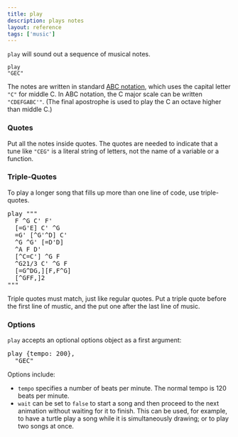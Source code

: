 ```yaml
---
title: play
description: plays notes
layout: reference
tags: ['music']
---
```


<code>play</code> will sound out a sequence of musical notes.

<code class="jumbo">play <span data-dfn="notes">"GEC"</span></code>

The notes are written in standard
<a target="_blank" href="http://www.lesession.co.uk/abc/abc_notation.htm">ABC notation</a>, which
uses the capital letter <code>"C"</code> for middle C.
In ABC notation, the C major scale can be written <code>"CDEFGABC'"</code>.
(The final apostrophe is used to play the C an octave higher than middle C.)

<h3>Quotes</h3>

Put all the notes inside quotes.  The quotes are needed
to indicate that a tune like <code>"CEG"</code> is a literal string of
letters, not the name of a variable or a function.

<h3>Triple-Quotes</h3>

To play a longer song that fills up more than one line of code, use
triple-quotes.

<pre class="jumbo">play <span data-dfnup="triple-quote">"""</span>
  F ^G C' F'
  [=G'E] C' ^G
  =G' [^G'^D] C'
  ^G ^G' [=D'D]
  ^A F D'
  [^C=C'] ^G F
  ^G21/3 C' ^G F
  [=G^DG,][F,F^G]
  [^GFF,]2
<span data-dfn="matching triple-quote">"""</span></pre>

Triple quotes must match, just like regular quotes.  Put a triple
quote before the first line of mustic, and the put one
after the last line of music.

<h3>Options</h3>

<code>play</code> accepts an optional options object as a first argument:

<pre class="jumbo">play <span data-dfnup="options">{tempo: 200}</span>,
  "GEC"</pre>

Options include:
* <code>tempo</code> specifies a number of beats per minute.
  The normal tempo is 120 beats per minute.
* <code>wait</code> can be set to <code>false</code> to start
  a song and then proceed to the next animation without waiting for
  it to finish. This can be used, for example, to have a turtle
  play a song while it is simultaneously drawing; or to play two songs
  at once.
